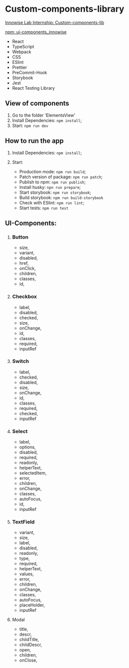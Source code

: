 # Custom-components-library

[Innowise Lab Internship: Custom-components-lib](https://drive.google.com/file/d/1C148FRnWfXVoRDslDWcYac3bEhebdIAV/view)

[npm: ui-components_innowise](https://www.npmjs.com/package/ui-components_innowise)

- React
- TypeScript
- Webpack
- CSS
- ESlint
- Prettier
- PreCommit-Hook
- Storybook
- Jest
- React Testing Library

## View of components

1. Go to the folder 'ElementsView'
2. Install Dependencies: `npm install`;
3. Start: `npm run dev`

## How to run the app

1. Install Dependencies: `npm install`;

2. Start:

   - Production mode: `npm run build`;
   - Patch version of package: `npm run patch`;
   - Publish to npm: `npm run publish`;
   - Install husky: `npn run prepare`;
   - Start storybook: `npm run storybook`;
   - Build storybook: `npm run build-storybook`
   - Check with ESlint: `npm run lint`;
   - Start tests: `npm run test`

## UI-Components:

1. ### Button

   - size,
   - variant,
   - disabled,
   - href,
   - onClick,
   - children,
   - classes,
   - id,

2. ### Checkbox

   - label,
   - disabled,
   - checked,
   - size,
   - onChange,
   - id,
   - classes,
   - required,
   - inputRef

3. ### Switch

   - label,
   - checked,
   - disabled,
   - size,
   - onChange,
   - id,
   - classes,
   - required,
   - checked,
   - inputRef

4. ### Select

   - label,
   - options,
   - disabled,
   - required,
   - readonly,
   - helperText,
   - selectedItem,
   - error,
   - children,
   - onChange,
   - classes,
   - autoFocus,
   - id,
   - inputRef

5. ### TextField

   - variant,
   - size,
   - label,
   - disabled,
   - readonly,
   - type,
   - required,
   - helperText,
   - values,
   - error,
   - children,
   - onChange,
   - classes,
   - autoFocus,
   - placeHolder,
   - inputRef

6. Modal

   - title,
   - descr,
   - childTitle,
   - childDescr,
   - open,
   - children,
   - onClose,
